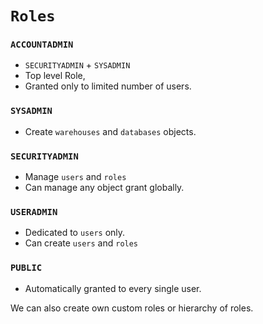 # `Roles`

### `ACCOUNTADMIN`

- `SECURITYADMIN` + `SYSADMIN`
- Top level Role, 
- Granted only to limited number of users.

### `SYSADMIN`

- Create `warehouses` and `databases` objects. 

### `SECURITYADMIN`

- Manage `users` and `roles`
- Can manage any object grant globally.

### `USERADMIN`

- Dedicated to `users` only.
- Can create `users` and `roles`

### `PUBLIC`

- Automatically granted to every single user.

We can also create own custom roles or hierarchy of roles.
